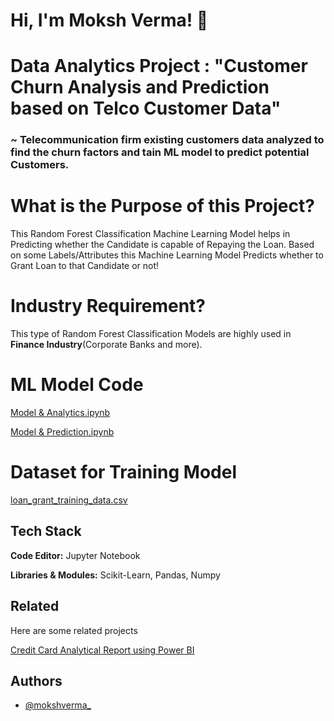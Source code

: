 # Hi, I'm Moksh Verma! 👋


# Data Analytics Project : "Customer Churn Analysis and Prediction based on Telco Customer Data"

### ~ Telecommunication firm existing customers data analyzed to find the churn factors and tain ML model to predict potential Customers.


# What is the Purpose of this Project?

This Random Forest Classification Machine Learning Model helps in Predicting whether the Candidate is capable of Repaying the Loan. Based on some Labels/Attributes this Machine Learning Model Predicts whether to Grant Loan to that Candidate or not!

# Industry Requirement?

This type of Random Forest Classification Models are highly used in **Finance Industry**(Corporate Banks and more).

# ML Model Code

[Model & Analytics.ipynb](https://github.com/mokshverma-dev/customer-churn-analysis-and-prediction/blob/main/Model%20%26%20Analytics.ipynb)

[Model & Prediction.ipynb](https://github.com/mokshverma-dev/customer-churn-analysis-and-prediction/blob/main/Model%20%26%20Prediction.ipynb)

# Dataset for Training Model

[loan_grant_training_data.csv](https://github.com/mokshverma-dev/loan-approval-prediction-model/blob/main/loan_grant_training_data.csv)

## Tech Stack

**Code Editor:**   Jupyter Notebook

**Libraries & Modules:**  Scikit-Learn, Pandas, Numpy


## Related

Here are some related projects

[Credit Card Analytical Report using Power BI](https://github.com/mokshverma-dev/Credit-Card-Analytical-Resport-using-Power-BI/tree/main)


## Authors

- [@mokshverma_](https://www.linkedin.com/in/mokshverma/)
